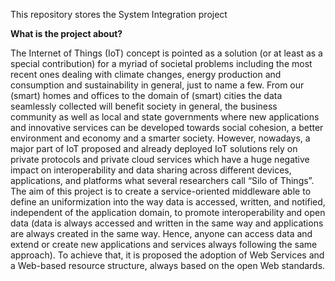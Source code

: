 This repository stores the System Integration project

**What is the project about?**

The Internet of Things (IoT) concept is pointed as a solution (or at least as a special contribution) for a myriad of
societal problems including the most recent ones dealing with climate changes, energy production and
consumption and sustainability in general, just to name a few. From our (smart) homes and offices to the domain of
(smart) cities the data seamlessly collected will benefit society in general, the business community as well as local
and state governments where new applications and innovative services can be developed towards social cohesion,
a better environment and economy and a smarter society.
However, nowadays, a major part of IoT proposed and already deployed IoT solutions rely on private protocols and
private cloud services which have a huge negative impact on interoperability and data sharing across different
devices, applications, and platforms what several researchers call “Silo of Things”.
The aim of this project is to create a service-oriented middleware able to define an uniformization into the way data
is accessed, written, and notified, independent of the application domain, to promote interoperability and open
data (data is always accessed and written in the same way and applications are always created in the same way.
Hence, anyone can access data and extend or create new applications and services always following the same
approach). To achieve that, it is proposed the adoption of Web Services and a Web-based resource structure, always
based on the open Web standards.
